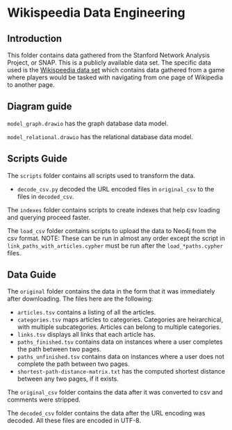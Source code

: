 # Wikispeedia Data Engineering

## Introduction

This folder contains data gathered from the Stanford Network Analysis Project, or SNAP. This is a publicly available data set. The specific data used is the [Wikispeedia data set](https://snap.stanford.edu/data/wikispeedia.html) which contains data gathered from a game where players would be tasked with navigating from one page of Wikipedia to another page.

## Diagram guide

`model_graph.drawio` has the graph database data model.

`model_relational.drawio` has the relational database data model.

## Scripts Guide

The `scripts` folder contains all scripts used to transform the data.

- `decode_csv.py` decoded the URL encoded files in `original_csv` to the files in `decoded_csv`.

The `indexes` folder contains scripts to create indexes that help csv loading and querying proceed faster.

The `load_csv` folder contains scripts to upload the data to Neo4j from the csv format. NOTE: These can be run in almost any order except the script in `link_paths_with_articles.cypher` must be run after the `load_*paths.cypher` files.

## Data Guide

The `original` folder contains the data in the form that it was immediately after downloading. The files here are the following:

- `articles.tsv` contains a listing of all the articles.
- `categories.tsv` maps articles to categories. Categories are heirarchical, with multiple subcategories. Articles can belong to multiple categories.
- `links.tsv` displays all links that each article has.
- `paths_finished.tsv` contains data on instances where a user completes the path between two pages.
- `paths_unfinished.tsv` contains data on instances where a user does not complete the path between two pages.
- `shortest-path-distance-matrix.txt` has the computed shortest distance between any two pages, if it exists.

The `original_csv` folder contains the data after it was converted to csv and comments were stripped.

The `decoded_csv` folder contains the data after the URL encoding was decoded. All these files are encoded in UTF-8.

